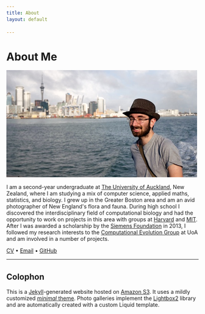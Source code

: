 ```yaml
---
title: About
layout: default

---
```


# About Me

![Me](me.jpg)

I am a second-year undergraduate at
    [The University of Auckland](//auckland.ac.nz/), New Zealand, where I am
    studying a mix of computer science, applied maths, statistics, and biology.
I grew up in the Greater Boston area and am an avid photographer of New
    England's flora and fauna.
During high school I discovered the interdisciplinary field of computational
    biology and had the opportunity to work on projects in this area with groups
    at [Harvard](//www.oeb.harvard.edu/faculty/girguis/) and
    [MIT](//compbio.mit.edu/).
After I was awarded a scholarship by the
    [Siemens Foundation](//web.archive.org/web/20140906134706id_/http://www.siemens-foundation.org/en/competition/2013_winners.htm#3)
    in 2013, I followed my research interests to the
    [Computational Evolution Group](//compevol.auckland.ac.nz/) at UoA and am
    involved in a number of projects.

<a href="//www.sharelatex.com/github/repos/armanbilge/cv/builds/latest/output.pdf"><span class="octicon octicon-file-text"></span> CV</a> &bull;
<a href="mailto:arman@armanbilge.com"><span class="octicon octicon-mail"></span>  Email</a> &bull;
<a href="//github.com/armanbilge"><span class="octicon octicon-mark-github"></span> GitHub</a>

---

## Colophon <a href="//github.com/armanbilge/armanbilge.github.io"><span style="font-size: 24px" class="mega-octicon octicon-mark-github"></a>

This is a [Jekyll](//www.jekyllrb.com/)-generated website hosted on
    [Amazon S3](//aws.amazon.com/s3).
It uses a mildly customized [*minimal* theme](//github.com/orderedlist/minimal).
Photo galleries implement the
    [Lightbox2](//lokeshdhakar.com/projects/lightbox2/) library and are
    automatically created with a custom Liquid template.
